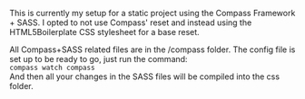 This is currently my setup for a static project using the Compass Framework + SASS. I opted to not use Compass' reset and instead using the HTML5Boilerplate CSS stylesheet for a base reset.

All Compass+SASS related files are in the /compass folder. The config file is set up to be ready to go, just run the command:  
`compass watch compass`  
And then all your changes in the SASS files will be compiled into the css folder.
